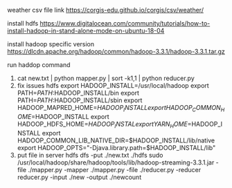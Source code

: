 weather csv file link https://corgis-edu.github.io/corgis/csv/weather/


install hdfs
https://www.digitalocean.com/community/tutorials/how-to-install-hadoop-in-stand-alone-mode-on-ubuntu-18-04

install hadoop specific version
https://dlcdn.apache.org/hadoop/common/hadoop-3.3.1/hadoop-3.3.1.tar.gz


run haddop command
1. cat new.txt | python mapper.py | sort -k1,1 | python reducer.py
2. fix issues hdfs
    export HADOOP_INSTALL=/usr/local/hadoop
    export PATH=$PATH:$HADOOP_INSTALL/bin
    export PATH=$PATH:$HADOOP_INSTALL/sbin
    export HADOOP_MAPRED_HOME=$HADOOP_INSTALL
    export HADOOP_COMMON_HOME=$HADOOP_INSTALL
    export HADOOP_HDFS_HOME=$HADOOP_INSTAL
    export YARN_HOME=$HADOOP_INSTALL
    export HADOOP_COMMON_LIB_NATIVE_DIR=$HADOOP_INSTALL/lib/native
    export HADOOP_OPTS="-Djava.library.path=$HADOOP_INSTALL/lib"
3. put file in server 
   hdfs dfs -put ./new.txt   ./hdfs
sudo /usr/local/hadoop/share/hadoop/tools/lib/hadoop-streaming-3.3.1.jar -file ./mapper.py -mapper ./mapper.py -file ./reducer.py -reducer reducer.py -input ./new -output ./newcount